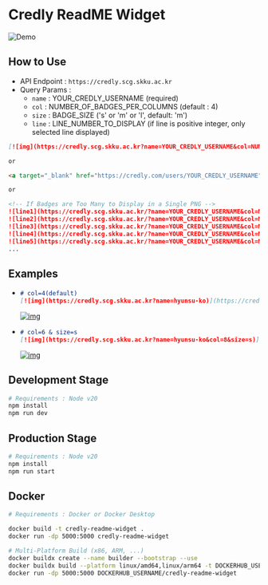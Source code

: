 # Credly ReadME Widget
![Demo](https://credly.scg.skku.ac.kr/?name=seungryel-sim&size=s&col=3&line=1)

## How to Use
- API Endpoint : `https://credly.scg.skku.ac.kr`
- Query Params :
    - `name` : YOUR_CREDLY_USERNAME (required)
    - `col` : NUMBER_OF_BADGES_PER_COLUMNS (default : 4)
    - `size` : BADGE_SIZE ('s' or 'm' or 'l', default: 'm')
    - `line` : LINE_NUMBER_TO_DISPLAY (if line is positive integer, only selected line displayed)

```markdown
[![img](https://credly.scg.skku.ac.kr?name=YOUR_CREDLY_USERNAME&col=NUMBER_OF_BADGES_PER_COLUMNS&size=BADGE_SIZE)](https://credly.com/users/YOUR_CREDLY_USERNAME)

or

<a target="_blank" href="https://credly.com/users/YOUR_CREDLY_USERNAME"><img src="https://credly.scg.skku.ac.kr?name=YOUR_CREDLY_USERNAME&col=NUMBER_OF_BADGES_PER_COLUMNS&size=BADGE_SIZE" /></a>

or

<!-- If Badges are Too Many to Display in a Single PNG -->
![line1](https://credly.scg.skku.ac.kr/?name=YOUR_CREDLY_USERNAME&col=NUMBER_OF_BADGES_PER_COLUMNS&line=1)<br/>
![line2](https://credly.scg.skku.ac.kr/?name=YOUR_CREDLY_USERNAME&col=NUMBER_OF_BADGES_PER_COLUMNS&line=2)<br/>
![line3](https://credly.scg.skku.ac.kr/?name=YOUR_CREDLY_USERNAME&col=NUMBER_OF_BADGES_PER_COLUMNS&line=3)<br/>
![line4](https://credly.scg.skku.ac.kr/?name=YOUR_CREDLY_USERNAME&col=NUMBER_OF_BADGES_PER_COLUMNS&line=4)<br/>
![line5](https://credly.scg.skku.ac.kr/?name=YOUR_CREDLY_USERNAME&col=NUMBER_OF_BADGES_PER_COLUMNS&line=5)<br/>
...
```

## Examples
- ```markdown
  # col=4(default)
  [![img](https://credly.scg.skku.ac.kr?name=hyunsu-ko)](https://credly.com/users/hyunsu-ko)
  ```
  [![img](https://credly.scg.skku.ac.kr?name=hyunsu-ko)](https://credly.com/users/hyunsu-ko)
- ```markdown
  # col=6 & size=s
  [![img](https://credly.scg.skku.ac.kr?name=hyunsu-ko&col=8&size=s)](https://credly.com/users/hyunsu-ko)
  ```
  [![img](https://credly.scg.skku.ac.kr?name=hyunsu-ko&col=8&size=s)](https://credly.com/users/hyunsu-ko)

## Development Stage
```bash
# Requirements : Node v20
npm install
npm run dev
```

## Production Stage
```bash
# Requirements : Node v20
npm install
npm run start
```

## Docker
```bash
# Requirements : Docker or Docker Desktop

docker build -t credly-readme-widget .
docker run -dp 5000:5000 credly-readme-widget

# Multi-Platform Build (x86, ARM, ...)
docker buildx create --name builder --bootstrap --use
docker buildx build --platform linux/amd64,linux/arm64 -t DOCKERHUB_USERNAME/credly-readme-widget --push .
docker run -dp 5000:5000 DOCKERHUB_USERNAME/credly-readme-widget
```
